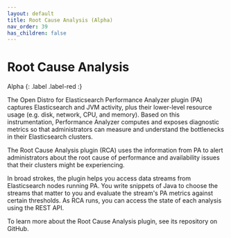 ```yaml
---
layout: default
title: Root Cause Analysis (Alpha)
nav_order: 39
has_children: false
---
```


# Root Cause Analysis
Alpha
{: .label .label-red :}

The Open Distro for Elasticsearch Performance Analyzer plugin (PA) captures Elasticsearch and JVM activity, plus their lower-level resource usage (e.g. disk, network, CPU, and memory). Based on this instrumentation, Performance Analyzer computes and exposes diagnostic metrics so that administrators can measure and understand the bottlenecks in their Elasticsearch clusters.

The Root Cause Analysis plugin (RCA) uses the information from PA to alert administrators about the root cause of performance and availability issues that their clusters might be experiencing.

In broad strokes, the plugin helps you access data streams from Elasticsearch nodes running PA. You write snippets of Java to choose the streams that matter to you and evaluate the stream's PA metrics against certain thresholds. As RCA runs, you can access the state of each analysis using the REST API.

To learn more about the Root Cause Analysis plugin, see its repository on GitHub.
